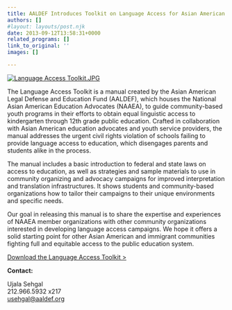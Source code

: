 ```yaml
---
title: AALDEF Introduces Toolkit on Language Access for Asian American Community Organizations
authors: []
#layout: layouts/post.njk
date: 2013-09-12T13:58:31+0000
related_programs: []
link_to_original: ''
images: []

---
```

[![Language Access Toolkit.JPG](/uploads/Language%20Access%20Toolkit-thumb-240x308-979.jpg)](/uploads/pdf/Language%20Access%20Toolkit.pdf)

The Language Access Toolkit is a manual created by the Asian American Legal
Defense and Education Fund (AALDEF), which houses the National Asian American
Education Advocates (NAAEA), to guide community-based youth programs in their
efforts to obtain equal linguistic access to kindergarten through 12th grade
public education. Crafted in collaboration with Asian American education
advocates and youth service providers, the manual addresses the urgent civil
rights violation of schools failing to provide language access to education,
which disengages parents and students alike in the process.

The manual includes a basic introduction to federal and state laws on access to
education, as well as strategies and sample materials to use in community
organizing and advocacy campaigns for improved interpretation and translation
infrastructures. It shows students and community-based organizations how to
tailor their campaigns to their unique environments and specific needs.

Our goal in releasing this manual is to share the expertise and experiences of
NAAEA member organizations with other community organizations interested in
developing language access campaigns. We hope it offers a solid starting point
for other Asian American and immigrant communities fighting full and equitable
access to the public education system.

[Download the Language Access Toolkit >](/uploads/pdf/Language%20Access%20Toolkit.pdf)

**Contact:**

Ujala Sehgal  
212\.966.5932 x217  
usehgal@aaldef.org